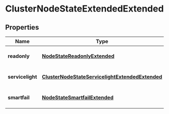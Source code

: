 
# ClusterNodeStateExtendedExtended

## Properties
Name | Type | Description | Notes
------------ | ------------- | ------------- | -------------
**readonly** | [**NodeStateReadonlyExtended**](NodeStateReadonlyExtended.md) | Node readonly state. |  [optional]
**servicelight** | [**ClusterNodeStateServicelightExtendedExtended**](ClusterNodeStateServicelightExtendedExtended.md) | Node service light state. |  [optional]
**smartfail** | [**NodeStateSmartfailExtended**](NodeStateSmartfailExtended.md) | Node smartfail state. |  [optional]



